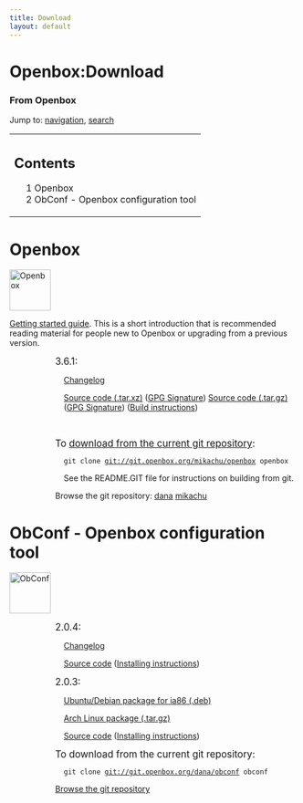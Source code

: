 ```yaml
---
title: Download
layout: default
---
```

<a name="top" id="top"></a>
<h1 class="firstHeading">Openbox:Download</h1>
<div id="bodyContent">
<h3 id="siteSub">From Openbox</h3>
<div id="contentSub"></div>
<div id="jump-to-nav">Jump to: <a href="#column-one">navigation</a>, <a href="#searchInput">search</a></div>
<div id="mw-content-text" lang="en" dir="ltr" class="mw-content-ltr"><table id="toc" class="toc"><tr><td><div id="toctitle"><h2>Contents</h2></div>
<ul>
<li class="toclevel-1 tocsection-1"><a href="#Openbox"><span class="tocnumber">1</span> <span class="toctext">Openbox</span></a></li>
<li class="toclevel-1 tocsection-2"><a href="#ObConf_-_Openbox_configuration_tool"><span class="tocnumber">2</span> <span class="toctext">ObConf - Openbox configuration tool</span></a></li>
</ul>
</td></tr></table>
<h1> <span class="mw-headline" id="Openbox"> Openbox </span></h1>
<div class="floatleft"><img alt="Openbox" src="{{site.baseurl}}/assets/images/Openbox-72.png" width="72" height="72"/></div>
<p><a href="{{site.baseurl}}/help/Getting_started" title="Help:Getting started"> Getting started guide</a>. This is a short introduction that is recommended reading material for people new to Openbox or upgrading from a previous version.
</p>
<div style="margin-left: 80px;">
<p><big>3.6.1:</big>
</p>
<div style="margin-left: 15px;">
<p><a href="{{site.baseurl}}/changelog" title="Openbox:Changelog"> Changelog</a>
</p><p><a rel="nofollow" class="external text" href="dist/openbox/openbox-3.6.1.tar.xz">Source code (.tar.xz)</a> (<a rel="nofollow" class="external text" href="dist/openbox/openbox-3.6.1.tar.xz.asc">GPG Signature</a>) <a rel="nofollow" class="external text" href="dist/openbox/openbox-3.6.1.tar.gz">Source code (.tar.gz)</a> (<a rel="nofollow" class="external text" href="dist/openbox/openbox-3.6.1.tar.gz.asc">GPG Signature</a>) (<a href="{{site.baseurl}}/help/Installing#Building_and_installing_the_program" title="Help:Installing">Build instructions</a>)
</p>
</div>
</div>
<p><br/>
</p>
<div style="margin-left: 80px;">
<p><big>To <a href="{{site.baseurl}}/help/UsingGit" title="Openbox:UsingGit" class="mw-redirect"> download from the current git repository</a>:</big>
</p><p><code style="margin-left: 15px;">git clone <a rel="nofollow" class="external free" href="git://git.openbox.org/mikachu/openbox">git://git.openbox.org/mikachu/openbox</a> openbox</code>
</p>
<div style="margin-left: 15px;">See the README.GIT file for instructions on building from git.</div>
<p>Browse the git repository:
<a rel="nofollow" class="external text" href="http://git.openbox.org/?p=dana/openbox.git;a=summary">dana</a> <a rel="nofollow" class="external text" href="http://git.openbox.org/?p=mikachu/openbox.git;a=summary">mikachu</a>
</p>
</div>
<h1> <span class="mw-headline" id="ObConf_-_Openbox_configuration_tool"> ObConf - Openbox configuration tool </span></h1>
<div class="floatleft"><img alt="ObConf" src="{{site.baseurl}}/assets/images/Obconf-72.png" width="72" height="72"/></div>
<div style="margin-left: 80px;">
<p><big>2.0.4:</big>
</p>
<div style="margin-left: 15px;">
<p><a href="{{site.baseurl}}/obconf_changelog" title="ObConf:Changelog"> Changelog</a>
</p><p><a rel="nofollow" class="external text" href="dist/obconf/obconf-2.0.4.tar.gz">Source code</a> (<a href="{{site.baseurl}}/obconf#Installing_ObConf" title="ObConf:About">Installing instructions</a>)
</p>
</div>
</div>
<div style="margin-left: 80px;">
<p><big>2.0.3:</big>
</p>
<div style="margin-left: 15px;">
<p><a rel="nofollow" class="external text" href="dist/obconf/obconf_2.0.3-0_i386.deb">Ubuntu/Debian package for ia86 (.deb)</a>
</p><p><a rel="nofollow" class="external text" href="dist/obconf/obconf-2.0.3-1-i686.pkg.tar.gz">Arch Linux package (.tar.gz)</a>
</p><p><a rel="nofollow" class="external text" href="dist/obconf/obconf-2.0.3.tar.gz">Source code</a> (<a href="{{site.baseurl}}/obconf#Installing_ObConf" title="ObConf:About">Installing instructions</a>)
</p>
</div>
</div>
<div style="margin-left: 80px;">
<p><big>To download from the current git repository:</big>
</p><p><code style="margin-left: 15px;">git clone <a rel="nofollow" class="external free" href="git://git.openbox.org/dana/obconf">git://git.openbox.org/dana/obconf</a> obconf</code>
</p><p><a rel="nofollow" class="external text" href="http://git.openbox.org/?p=dana/obconf.git;a=summary">Browse the git repository</a>
</p>
</div>
</div>
